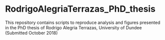 # RodrigoAlegriaTerrazas_PhD_thesis
This repository contains scripts to reproduce analysis and figures presented in the PhD thesis of Rodrigo Alegria Terrazas, University of Dundee (Submitted October 2018)
